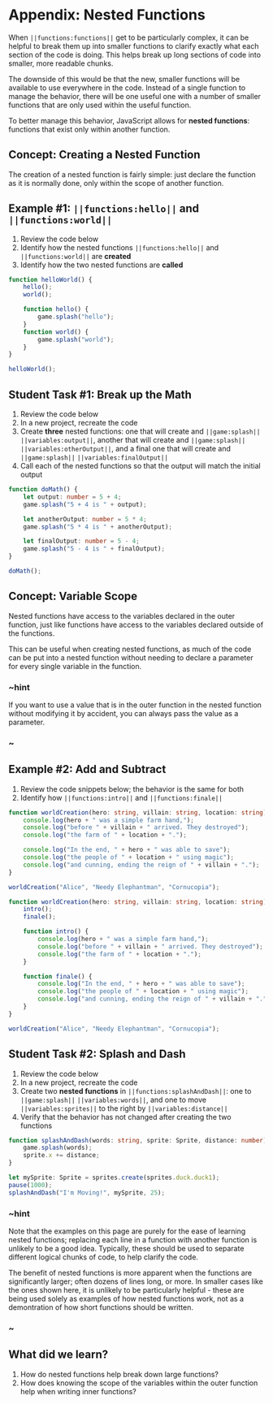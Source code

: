 # Appendix: Nested Functions

When ``||functions:functions||`` get to be particularly complex,
it can be helpful to break them up into smaller functions to clarify
exactly what each section of the code is doing.
This helps break up long sections of code into smaller,
more readable chunks.

The downside of this would be that the new, smaller functions will be
available to use everywhere in the code.
Instead of a single function to manage the behavior,
there will be one useful one with a number of smaller
functions that are only used within the useful function.

To better manage this behavior,
JavaScript allows for **nested functions**:
functions that exist only within another function.

## Concept: Creating a Nested Function

The creation of a nested function is fairly simple:
just declare the function as it is normally done,
only within the scope of another function.

## Example #1: ``||functions:hello||`` and ``||functions:world||``

1. Review the code below
2. Identify how the nested functions ``||functions:hello||`` and
``||functions:world||`` are **created**
3. Identify how the two nested functions are **called**

```typescript
function helloWorld() {
    hello();
    world();

    function hello() {
        game.splash("hello");
    }
    function world() {
        game.splash("world");
    }
}

helloWorld();
```

## Student Task #1: Break up the Math

1. Review the code below
2. In a new project, recreate the code
3. Create **three** nested functions: one that will create and ``||game:splash||``
``||variables:output||``, another that will create and ``||game:splash||``
``||variables:otherOutput||``, and a final one that will create and
``||game:splash||`` ``||variables:finalOutput||``
4. Call each of the nested functions so that the output will match the initial output

```typescript
function doMath() {
    let output: number = 5 + 4;
    game.splash("5 + 4 is " + output);

    let anotherOutput: number = 5 * 4;
    game.splash("5 * 4 is " + anotherOutput);

    let finalOutput: number = 5 - 4;
    game.splash("5 - 4 is " + finalOutput);
}

doMath();
```

## Concept: Variable Scope

Nested functions have access to the variables declared in the outer function,
just like functions have access to the variables declared outside of the functions.

This can be useful when creating nested functions,
as much of the code can be put into a nested function
without needing to declare a parameter for every single variable in the function.

### ~hint

If you want to use a value that is in the outer function in the nested
function without modifying it by accident,
you can always pass the value as a parameter.

### ~

## Example #2: Add and Subtract

1. Review the code snippets below; the behavior is the same for both
2. Identify how ``||functions:intro||`` and ``||functions:finale||`` 

```typescript
function worldCreation(hero: string, villain: string, location: string) {
    console.log(hero + " was a simple farm hand,");
    console.log("before " + villain + " arrived. They destroyed");
    console.log("the farm of " + location + ".");

    console.log("In the end, " + hero + " was able to save");
    console.log("the people of " + location + " using magic");
    console.log("and cunning, ending the reign of " + villain + ".");
}

worldCreation("Alice", "Needy Elephantman", "Cornucopia");
```

```typescript
function worldCreation(hero: string, villain: string, location: string) {
    intro();
    finale();

    function intro() {
        console.log(hero + " was a simple farm hand,");
        console.log("before " + villain + " arrived. They destroyed");
        console.log("the farm of " + location + ".");
    }

    function finale() {
        console.log("In the end, " + hero + " was able to save");
        console.log("the people of " + location + " using magic");
        console.log("and cunning, ending the reign of " + villain + ".");
    }
}

worldCreation("Alice", "Needy Elephantman", "Cornucopia");
```

## Student Task #2: Splash and Dash

1. Review the code below
2. In a new project, recreate the code
3. Create two **nested functions** in ``||functions:splashAndDash||``:
one to ``||game:splash||`` ``||variables:words||``,
and one to move ``||variables:sprites||`` to the right by ``||variables:distance||``
4. Verify that the behavior has not changed after creating the two functions

```typescript
function splashAndDash(words: string, sprite: Sprite, distance: number) {
    game.splash(words);
    sprite.x += distance;
}

let mySprite: Sprite = sprites.create(sprites.duck.duck1);
pause(1000);
splashAndDash("I'm Moving!", mySprite, 25);
```

### ~hint

Note that the examples on this page are purely for the ease of learning nested functions;
replacing each line in a function with another function is unlikely to be a good idea.
Typically, these should be used to separate different logical chunks of code,
to help clarify the code.

The benefit of nested functions is more apparent when the functions are significantly larger;
often dozens of lines long, or more. In smaller cases like the ones shown here,
it is unlikely to be particularly helpful -
these are being used solely as examples of how nested functions work,
not as a demontration of how short functions should be written.

### ~

## What did we learn?

1. How do nested functions help break down large functions?
2. How does knowing the scope of the variables within the outer
function help when writing inner functions?

